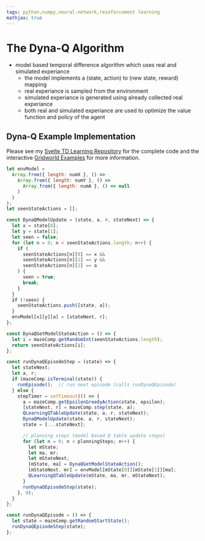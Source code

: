 ```yaml
---
tags: python,numpy,neural-network,reinforcement learning
mathjax: true
---
```

# The Dyna-Q Algorithm

- model based temporal difference algorithm which uses real and simulated experiance
  - the model implements a (state, action) to (new state, reward) mapping
  - real experiance is sampled from the environment
  - simulated experiance is generated using already collected real experiance
  - both real and simulated experiance are used to optimize the value function and policy of the agent

## Dyna-Q Example Implementation

Please see my [Svelte TD Learning Repository](https://github.com/maideas/svelte-td-learning) for the complete code and the interactive [Gridworld Examples](gridworld_examples.md) for more information.

```javascript
let envModel =
  Array.from({ length: numX }, () =>
    Array.from({ length: numY }, () =>
      Array.from({ length: numA }, () => null
    )
  )
);
let seenStateActions = [];

const DynaQModelUpdate = (state, a, r, stateNext) => {
  let x = state[0];
  let y = state[1];
  let seen = false;
  for (let n = 0; n < seenStateActions.length; n++) {
    if (
      seenStateActions[n][0] == x &&
      seenStateActions[n][1] == y &&
      seenStateActions[n][2] == a
    ) {
      seen = true;
      break;
    }
  }
  if (!seen) {
    seenStateActions.push([state, a]);
  }
  envModel[x][y][a] = [stateNext, r];
};

const DynaQGetModelStateAction = () => {
  let i = mazeComp.getRandomInt(seenStateActions.length);
  return seenStateActions[i];
};

const runDynaQEpisodeStep = (state) => {
  let stateNext;
  let a, r;
  if (mazeComp.isTerminal(state)) {
    runEpisode();  // run next episode (calls runDynaQEpisode)
  } else {
    stepTimer = setTimeout(() => {
      a = mazeComp.getEpsilonGreedyAction(state, epsilon);
      [stateNext, r] = mazeComp.step(state, a);
      QLearningQTableUpdate(state, a, r, stateNext);
      DynaQModelUpdate(state, a, r, stateNext);
      state = [...stateNext];

      // planning steps (model based Q table update steps)
      for (let n = 0; n < planningSteps; n++) {
        let mState;
        let ma, mr;
        let mStateNext;
        [mState, ma] = DynaQGetModelStateAction();
        [mStateNext, mr] = envModel[mState[0]][mState[1]][ma];
        QLearningQTableUpdate(mState, ma, mr, mStateNext);
      }
      runDynaQEpisodeStep(state);
    }, 0);
  }
};

const runDynaQEpisode = () => {
  let state = mazeComp.getRandomStartState();
  runDynaQEpisodeStep(state);
};
```

